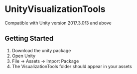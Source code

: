 # UnityVisualizationTools
Compatible with Unity version 2017.3.0f3 and above

## Getting Started
1) Download the unity package
2) Open Unity
3) File -> Assets -> Import Package
4) The VisualizationTools folder should appear in your assets

